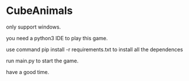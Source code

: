 # CubeAnimals

only support windows.

you need a python3 IDE to play this game.

use command pip install -r requirements.txt to install all the dependences

run main.py to start the game.

have a good time.
